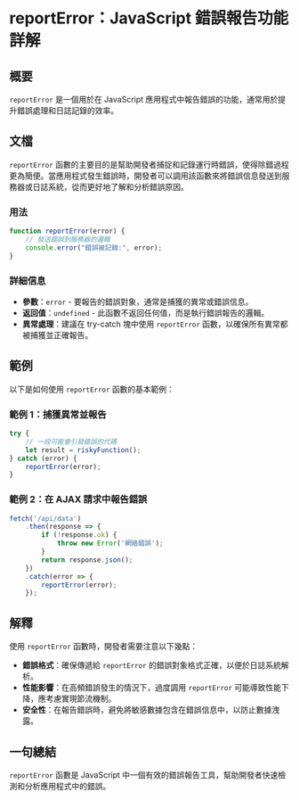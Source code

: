 <!--
Meta Description: # reportError：JavaScript 錯誤報告功能詳解 ## 概要 `reportError` 是一個用於在 JavaScript 應用程式中報告錯誤的功能，通常用於提升錯誤處理和日誌記錄的效率。 ## 文檔 `reportError` 函數的主要目的是幫助開發者捕捉和記錄運行時錯誤，使...
Meta Keywords: reporterror, error, javascript, catch, response
-->

# reportError：JavaScript 錯誤報告功能詳解

## 概要
`reportError` 是一個用於在 JavaScript 應用程式中報告錯誤的功能，通常用於提升錯誤處理和日誌記錄的效率。

## 文檔
`reportError` 函數的主要目的是幫助開發者捕捉和記錄運行時錯誤，使得除錯過程更為簡便。當應用程式發生錯誤時，開發者可以調用該函數來將錯誤信息發送到服務器或日誌系統，從而更好地了解和分析錯誤原因。

### 用法
```javascript
function reportError(error) {
    // 發送錯誤到服務器的邏輯
    console.error("錯誤被記錄:", error);
}
```

### 詳細信息
- **參數**：`error` - 要報告的錯誤對象，通常是捕獲的異常或錯誤信息。
- **返回值**：`undefined` - 此函數不返回任何值，而是執行錯誤報告的邏輯。
- **異常處理**：建議在 try-catch 塊中使用 `reportError` 函數，以確保所有異常都被捕獲並正確報告。

## 範例
以下是如何使用 `reportError` 函數的基本範例：

### 範例 1：捕獲異常並報告
```javascript
try {
    // 一段可能會引發錯誤的代碼
    let result = riskyFunction();
} catch (error) {
    reportError(error);
}
```

### 範例 2：在 AJAX 請求中報告錯誤
```javascript
fetch('/api/data')
    .then(response => {
        if (!response.ok) {
            throw new Error('網絡錯誤');
        }
        return response.json();
    })
    .catch(error => {
        reportError(error);
    });
```

## 解釋
使用 `reportError` 函數時，開發者需要注意以下幾點：
- **錯誤格式**：確保傳遞給 `reportError` 的錯誤對象格式正確，以便於日誌系統解析。
- **性能影響**：在高頻錯誤發生的情況下，過度調用 `reportError` 可能導致性能下降，應考慮實現節流機制。
- **安全性**：在報告錯誤時，避免將敏感數據包含在錯誤信息中，以防止數據洩露。

## 一句總結
`reportError` 函數是 JavaScript 中一個有效的錯誤報告工具，幫助開發者快速檢測和分析應用程式中的錯誤。
